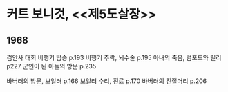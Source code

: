 # 커트 보니것, <<제5도살장>>

## 1968
검안사 대회 비행기 탑승 p.193
비행기 추락, 뇌수술 p.195
아내의 죽음, 럼포드와 릴리 p227
군인이 된 아들의 방문 p.235

바버러의 방문, 보일러 p.166
보일러 수리, 진료 p.170
바버러의 진절머리 p.206